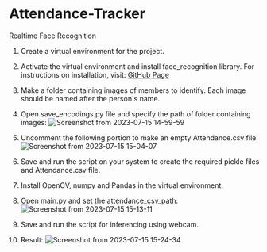 # Attendance-Tracker
Realtime Face Recognition
1) Create a virtual environment for the project.
2) Activate the virtual environment and install face_recognition library. For instructions on installation, visit: [GitHub Page](https://github.com/ageitgey/face_recognition)
3) Make a folder containing images of members to identify. Each image should be named after the person's name.
4) Open save_encodings.py file and specify the path of folder containing images:
   ![Screenshot from 2023-07-15 14-59-59](https://github.com/Vaibhavi-29/Attendance-Tracker/assets/76783510/ab5d58c4-ae37-4f3d-a644-081a2c59d1a6)
5) Uncomment the following portion to make an empty Attendance.csv file:
![Screenshot from 2023-07-15 15-04-07](https://github.com/Vaibhavi-29/Attendance-Tracker/assets/76783510/e19dfeca-8678-4c0e-8d1f-1a71cc95fdf6)
   
7) Save and run the script on your system to create the required pickle files and Attendance.csv file.
8) Install OpenCV, numpy and Pandas in the virtual environment.
9) Open main.py and set the attendance_csv_path:
    ![Screenshot from 2023-07-15 15-13-11](https://github.com/Vaibhavi-29/Attendance-Tracker/assets/76783510/77a0a648-fc49-4bcd-8f64-f4a0c6f0e5ff)
10) Save and run the script for inferencing using webcam.
11) Result: 
![Screenshot from 2023-07-15 15-24-34](https://github.com/Vaibhavi-29/Attendance-Tracker/assets/76783510/1639b237-d6cd-4840-913f-dc01bf5bdf32)

